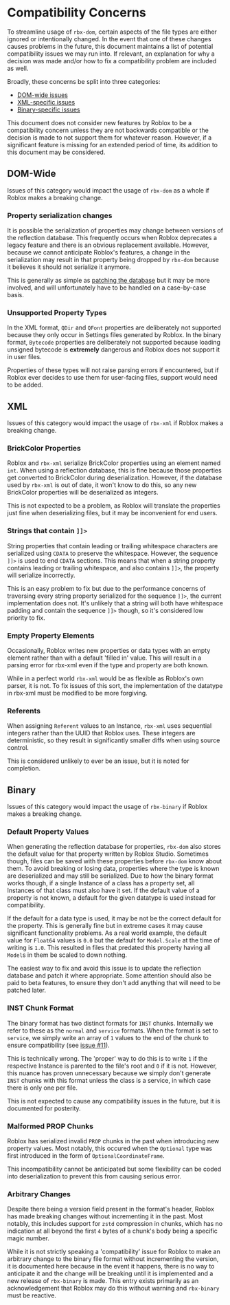 # Compatibility Concerns

To streamline usage of `rbx-dom`, certain aspects of the file types are either ignored or intentionally changed. In the event that one of these changes causes problems in the future, this document maintains a list of potential compatibility issues we may run into. If relevant, an explanation for why a decision was made and/or how to fix a compatibility problem are included as well.

Broadly, these concerns be split into three categories:

- [DOM-wide issues](#dom-wide)
- [XML-specific issues](#xml)
- [Binary-specific issues](#binary)

This document does not consider new features by Roblox to be a compatibility concern unless they are not backwards compatible or the decision is made to not support them for whatever reason. However, if a significant feature is missing for an extended period of time, its addition to this document may be considered.

## DOM-Wide

Issues of this category would impact the usage of `rbx-dom` as a whole if Roblox makes a breaking change.

### Property serialization changes

It is possible the serialization of properties may change between versions of the reflection database. This frequently occurs when Roblox deprecates a legacy feature and there is an obvious replacement available. However, because we cannot anticipate Roblox's features, a change in the serialization may result in that property being dropped by `rbx-dom` because it believes it should not serialize it anymore.

This is generally as simple as [patching the database](patching-database.md) but it may be more involved, and will unfortunately have to be handled on a case-by-case basis.

### Unsupported Property Types

In the XML format, `QDir` and `QFont` properties are deliberately not supported because they only occur in Settings files generated by Roblox. In the binary format, `Bytecode` properties are deliberately not supported because loading unsigned bytecode is **extremely** dangerous and Roblox does not support it in user files.

Properties of these types will not raise parsing errors if encountered, but if Roblox ever decides to use them for user-facing files, support would need to be added.

## XML

Issues of this category would impact the usage of `rbx-xml` if Roblox makes a breaking change.

### BrickColor Properties

Roblox and `rbx-xml` serialize BrickColor properties using an element named `int`. When using a reflection database, this is fine because those properties get converted to BrickColor during deserialization. However, if the database used by `rbx-xml` is out of date, it won't know to do this, so any new BrickColor properties will be deserialized as integers.

This is not expected to be a problem, as Roblox will translate the properties just fine when deserializing files, but it may be inconvenient for end users.

### Strings that contain `]]>`

String properties that contain leading or trailing whitespace characters are serialized using `CDATA` to preserve the whitespace. However, the sequence `]]>` is used to end `CDATA` sections. This means that when a string property contains leading or trailing whitespace, and also contains `]]>`, the property will serialize incorrectly.

This is an easy problem to fix but due to the performance concerns of traversing every string property serialized for the sequence `]]>`, the current implementation does not. It's unlikely that a string will both have whitespace padding and contain the sequence `]]>` though, so it's considered low priority to fix.

### Empty Property Elements

Occasionally, Roblox writes new properties or data types with an empty element rather than with a default 'filled in' value. This will result in a parsing error for rbx-xml even if the type and property are both known.

While in a perfect world `rbx-xml` would be as flexible as Roblox's own parser, it is not. To fix issues of this sort, the implementation of the datatype in rbx-xml must be modified to be more forgiving.

### Referents

When assigning `Referent` values to an Instance, `rbx-xml` uses sequential integers rather than the UUID that Roblox uses. These integers are deterministic, so they result in significantly smaller diffs when using source control.

This is considered unlikely to ever be an issue, but it is noted for completion.

## Binary

Issues of this category would impact the usage of `rbx-binary` if Roblox makes a breaking change.

### Default Property Values

When generating the reflection database for properties, `rbx-dom` also stores the default value for that property written by Roblox Studio. Sometimes though, files can be saved with these properties before `rbx-dom` know about them. To avoid breaking or losing data, properties where the type is known are deserialized and may still be serialized. Due to how the binary format works though, if a single Instance of a class has a property set, all Instances of that class must also have it set. If the default value of a property is not known, a default for the given datatype is used instead for compatibility.

If the default for a data type is used, it may be not be the correct default for the property. This is generally fine but in extreme cases it may cause significant functionality problems. As a real world example, the default value for `Float64` values is `0.0` but the default for `Model.Scale` at the time of writing is `1.0`. This resulted in files that predated this property having all `Model`s in them be scaled to down nothing.

The easiest way to fix and avoid this issue is to update the reflection database and patch it where appropriate. Some attention should also be paid to beta features, to ensure they don't add anything that will need to be patched later.

### INST Chunk Format

The binary format has two distinct formats for `INST` chunks. Internally we refer to these as the `normal` and `service` formats. When the format is set to `service`, we simply write an array of `1` values to the end of the chunk to ensure compatibility (see [issue #11](https://github.com/rojo-rbx/rbx-dom/issues/11)).

This is technically wrong. The 'proper' way to do this is to write `1` if the respective Instance is parented to the file's root and `0` if it is not. However, this nuance has proven unnecessary because we simply don't generate `INST` chunks with this format unless the class is a service, in which case there is only one per file.

This is not expected to cause any compatibility issues in the future, but it is documented for posterity.

### Malformed PROP Chunks

Roblox has serialized invalid `PROP` chunks in the past when introducing new property values. Most notably, this occured when the `Optional` type was first introduced in the form of `OptionalCoordinateFrame`.

This incompatibility cannot be anticipated but some flexibility can be coded into deserialization to prevent this from causing serious error.

### Arbitrary Changes

Despite there being a version field present in the format's header, Roblox has made breaking changes without incrementing it in the past. Most notably, this includes support for `zstd` compression in chunks, which has no indication at all beyond the first `4` bytes of a chunk's body being a specific magic number.

While it is not strictly speaking a 'compatibility' issue for Roblox to make an arbitrary change to the binary file format without incrementing the version, it is documented here because in the event it happens, there is no way to anticipate it and the change will be breaking until it is implemented and a new release of `rbx-binary` is made. This entry exists primarily as an acknowledgement that Roblox may do this without warning and `rbx-binary` must be reactive.
